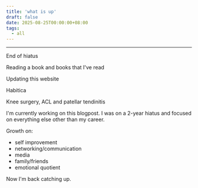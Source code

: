 ```yaml
---
title: 'what is up'
draft: false
date: 2025-08-25T00:00:00+08:00
tags:
  - all
---
```


***

End of hiatus

Reading a book and books that I've read

Updating this website

Habitica

Knee surgery, ACL and patellar tendinitis




I'm currently working on this blogpost. I was on a 2-year hiatus and focused on everything else other than my career.

Growth on:
- self improvement
- networking/communication
- media
- family/friends
- emotional quotient

Now I'm back catching up.